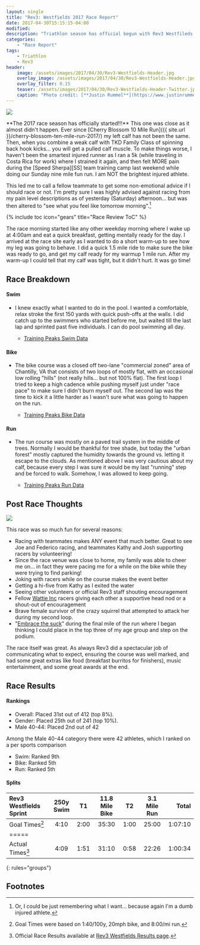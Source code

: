 ```yaml
---
layout: single
title: "Rev3: Westfields 2017 Race Report"
date: 2017-04-30T15:15:15-04:00
modified:
description: "Triathlon season has official begun with Rev3 Westfileds Sprint!" 	# For Twitter, not the Title
categories:
    - "Race Report"
tags:
    - Triathlon
    - Rev3
header:
    image: /assets/images/2017/04/30/Rev3-Westfields-Header.jpg            # Twitter (use 'overlay_image')
    overlay_image: /assets/images/2017/04/30/Rev3-Westfields-Header.jpg    # Article header at 2048x768
    overlay_filter: 0.15
    teaser: /assets/images/2017/04/30/Rev3-Westfields-Header-Twitter.jpg   # Shrink image to 575x216
    caption: "Photo credit: [**Justin Rummel**](https://www.justinrummel.com)"
---
```

<p class="align-left"><a href="{{ site.url }}/assets/images/2017/04/30/Rev3-Westfields-LG-3.jpg"><img src="{{ site.url }}/assets/images/2017/04/30/Rev3-Westfields-SM-3.jpg" /></a></p>**The 2017 race season has officially started!!!**  This one was close as it almost didn't happen.  Ever since [Cherry Blossom 10 Mile Run]({{ site.url }}/cherry-blossom-ten-mile-run-2017/) my left calf has not been the same.  Then, when you combine a weak calf with TKD Family Class of spinning back hook kicks... you will get a pulled calf muscle.  To make things worse, I haven't been the smartest injured runner as I ran a 5k (while traveling in Costa Rica for work) where I strained it again, and then felt MORE pain during the [Speed Sherpa][SS] team training camp last weekend while doing our Sunday nine mile fun run.  I am NOT the brightest injured athlete.

This led me to call a fellow teammate to get some non-emotional advice if I should race or not.  I'm pretty sure I was highly advised against racing from my pain level descriptions as of yesterday (Saturday) afternoon... but was then altered to "see what you feel like tomorrow morning".[^1]

<!-- Table of Contents -->
{% include toc icon="gears" title="Race Review ToC" %}

The race morning started like any other weekday morning where I wake up at 4:00am and eat a quick breakfast, getting mentally ready for the day.  I arrived at the race site early as I wanted to do a short warm-up to see how my leg was going to behave.  I did a quick 1.5 mile ride to make sure the bike was ready to go, and get my calf ready for my warmup 1 mile run.  After my warm-up I could tell that my calf was tight, but it didn't hurt.  It was go time!

Race Breakdown
---

#### Swim

- I knew exactly what I wanted to do in the pool.  I wanted a comfortable, relax stroke the first 150 yards with quick push-offs at the walls.  I did catch up to the swimmers who started before me, but waited till the last lap and sprinted past five individuals.  I can do pool swimming all day.

	+ [Training Peaks Swim Data](http://tpks.ws/fFGPs)

#### Bike

- The bike course was a closed off two-lane "commercial zoned" area of Chantilly, VA that consists of two loops of mostly flat, with an occasional low rolling "hills" (not really hills... but not 100% flat).  The first loop I tried to keep a high cadence while pushing myself just under "race pace" to make sure I didn't burn myself out.  The second lap was the time to kick it a little harder as I wasn't sure what was going to happen on the run.

	+ [Training Peaks Bike Data](http://tpks.ws/sDwC1)

#### Run

- The run course was mostly on a paved trail system in the middle of trees.  Normally I would be thankful for tree shade, but today the "urban forest" mostly captured the humidity towards the ground vs. letting it escape to the clouds.  As mentioned above I was very cautious about my calf, because every step I was sure it would be my last "running" step and be forced to walk.  Somehow, I was allowed to keep going.

	+ [Training Peaks Run Data](http://tpks.ws/ue6Jn)

Post Race Thoughts
---

<p class="align-right"><a href="{{ site.url }}/assets/images/2017/04/30/Rev3-Westfields-LG-1.jpg"><img src="{{ site.url }}/assets/images/2017/04/30/Rev3-Westfields-SM-1.jpg" /></a></p>This race was so much fun for several reasons:

- Racing with teammates makes ANY event that much better.  Great to see Joe and Federico racing, and teammates Kathy and Josh supporting racers by volunteering!
- Since the race venue was close to home, my family was able to cheer me on... in fact they were pacing me for a while on the bike while they were trying to find parking!
- Joking with racers while on the course makes the event better
- Getting a hi-five from Kathy as I exited the water
- Seeing other volunteers or official Rev3 staff shouting encouragement
- Fellow [Wattie Inc][wattie] racers giving each other a supportive head nod or a shout-out of encouragement
- Brave female survivor of the crazy squirrel that attempted to attack her during my second loop.
- "[Embrace the suck][suck]" during the final mile of the run where I began thinking I could place in the top three of my age group and step on the podium.

The race itself was great.  As always Rev3 did a spectacular job of communicating what to expect, ensuring the course was well marked, and had some great extras like food (breakfast burritos for finishers), music entertainment, and some great awards at the end.

Race Results
---

#### Rankings

- Overall: Placed 31st out of 412 (top 8%).
- Gender: Placed 25th out of 241 (top 10%).
- Male 40-44: Placed 2nd out of 42

Among the Male 40-44 category there were 42 athletes, which I ranked on a per sports comparison

- Swim: Ranked 9th
- Bike: Ranked 5th
- Run: Ranked 5th


<!--
#### Updated 2016-09-02 (Race Photos)

half third fourth fifth sixth

<figure class="fourth">
<a href="{{ site.url }}/assets/images/2017/04/30/EVENT-PRO-LG-1.jpg"><img src="{{ site.url }}/assets/images/2017/04/30/EVENT-PRO-SM-1.jpg" /></a>
<a href="{{ site.url }}/assets/images/2017/04/30/EVENT-PRO-LG-2.jpg"><img src="{{ site.url }}/assets/images/2017/04/30/EVENT-PRO-SM-2.jpg" /></a>
<a href="{{ site.url }}/assets/images/2017/04/30/EVENT-PRO-LG-3.jpg"><img src="{{ site.url }}/assets/images/2017/04/30/EVENT-PRO-SM-3.jpg" /></a>
<a href="{{ site.url }}/assets/images/2017/04/30/EVENT-PRO-LG-4.jpg"><img src="{{ site.url }}/assets/images/2017/04/30/EVENT-PRO-SM-4.jpg" /></a>
</figure>
-->

#### Splits

| Rev3 Westfields Sprint | 250y Swim    | T1   | 11.8 Mile Bike | T2   | 3.1 Mile Run   | Total       |
|:-----------------------|:------------:|:----:|:--------------:|:----:|:--------------:|------------:|
| Goal Times[^2]         | 4:10         | 2:00 | 35:30          | 1:00 | 25:00          | 1:07:10     |
|=====
| Actual Times[^3]       | 4:09         | 1:51 | 31:10          | 0:58 | 22:26          | 1:00:34     |
{: rules="groups"}


Footnotes
---

[^1]: Or, I could be just remembering what I want... because again I'm a dumb injured athlete.
[^2]: Goal Times were based on 1:40/100y, 20mph bike, and 8:00/mi run.
[^3]: Official Race Results available at [Rev3 Westfields Results page][event_results].

[SS]: http://www.speedsherpa.com
[event_results]: http://rev3tri.com/westfields/results/
[wattie]: https://www.wattieink.com
[suck]: https://www.google.com/search?q=Chris+McCormack+embrace+the+suck
